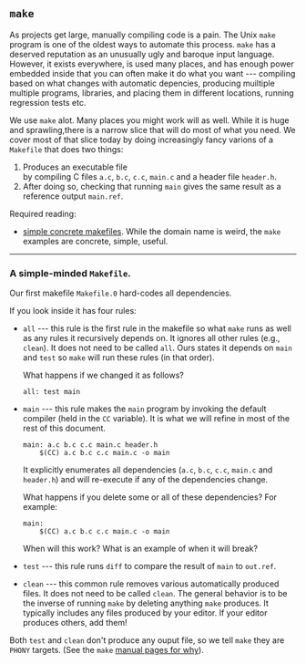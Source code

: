 ## `make`

As projects get large, manually compiling code is a pain.   The Unix
`make` program is one of the oldest ways to automate this process.
`make` has a deserved reputation as an unusually ugly and baroque
input language.  However, it exists everywhere, is used many places,
and has enough power embedded inside that you can often make it do what
you want --- compiling based on what changes with automatic depencies,
producing muiltiple multiple programs, libraries, and placing them in
different locations, running regression tests etc.

We use `make` alot.  Many places you might work will as well.  While it
is huge and sprawling,there is a narrow  slice that will do most of what
you need.  We cover most of that slice today by doing increasingly fancy
varions of a `Makefile` that does two things:

  1. Produces an executable file <main> by compiling
      C files `a.c`, `b.c`, `c.c`, `main.c` and a header file `header.h`.
  2. After doing so, checking that running `main`  gives the same result
     as a reference output `main.ref`.

Required reading:
  - [simple concrete makefiles](http://nuclear.mutantstargoat.com/articles/make/).
    While the domain name is weird, the `make` examples are concrete,
    simple, useful.


---------------------------------------------------------------------------
### A simple-minded `Makefile`.

Our first makefile `Makefile.0` hard-codes all dependencies.

If you look inside it has four rules:
  - `all` --- this rule is the first rule in the makefile so what `make` 
    runs as well as any rules it recursively depends on.  It ignores
    all other rules (e.g., `clean`).    It does not need to be called
    `all`.  Ours states it depends on `main` and `test` so `make` will
    run these rules (in that order).   

     What happens if we changed it as follows?

        all: test main


  - `main` --- this rule makes the `main` program by invoking the 
    default compiler (held in the `CC` variable).   It is what we
    will refine in most of the rest of this document.

        main: a.c b.c c.c main.c header.h
	        $(CC) a.c b.c c.c main.c -o main


    It explicitly enumerates all dependencies (`a.c`, `b.c`, `c.c`,
    `main.c` and `header.h`) and will re-execute if any of the
    dependencies change.

    What happens if you delete some or all of these dependencies?
    For example:

        main: 
	        $(CC) a.c b.c c.c main.c -o main

     When will this work?  What is an example of when it will break?

  - `test` --- this rule runs `diff` to compare the result of `main` to
    `out.ref`.

  - `clean` --- this common rule removes various automatically produced
    files.  It does not need to be called `clean`.  The general behavior
    is to be the inverse of running `make` by deleting anything `make`
    produces.  It typically includes any files produced by your editor.
    If your editor produces others, add them!

Both `test` and `clean` don't produce any ouput file, so we tell `make`
they are `PHONY` targets.   (See the `make` 
[manual pages for why](https://web.mit.edu/gnu/doc/html/make_4.html#SEC31)).

